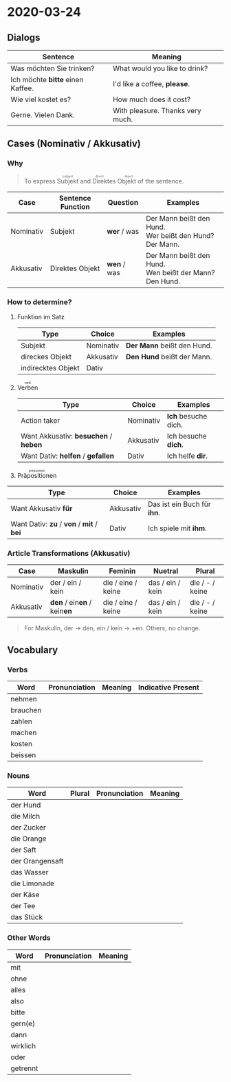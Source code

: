 # 2020-03-24

## Dialogs

| Sentence                           | Meaning                          |
| ---------------------------------- | -------------------------------- |
| Was möchten Sie trinken?           | What would you like to drink?    |
| Ich möchte **bitte** einen Kaffee. | I'd like a coffee, **please**.   |
| Wie viel kostet es?                | How much does it cost?           |
| Gerne. Vielen Dank.                | With pleasure. Thanks very much. |

## Cases (Nominativ / Akkusativ)

### Why

>  To express <ruby>Subjekt<rt>subject</rt></ruby> and <ruby>Direktes Objekt<rt>direct object</rt></ruby> of the sentence.

| Case      | Sentence Function | Question      | Examples                                                    |
| --------- | ----------------- | ------------- | ----------------------------------------------------------- |
| Nominativ | Subjekt           | **wer** / was | Der Mann beißt den Hund.<br />Wer beißt den Hund? Der Mann. |
| Akkusativ | Direktes Objekt   | **wen** / was | Der Mann beißt den Hund.<br />Wen beißt der Mann? Den Hund. |

### How to determine?

1. Funktion im Satz
   
   | Type               | Choice    | Examples                     |
   | ------------------ | --------- | ---------------------------- |
   | Subjekt            | Nominativ | **Der Mann** beißt den Hund. |
   | direckes Objekt    | Akkusativ | **Den Hund** beißt der Mann. |
   | indirecktes Objekt | Dativ     |                              |

2. <ruby>Verben<rt>verb</rt></ruby>
   
   | Type                                     | Choice    | Examples              |
   | ---------------------------------------- | --------- | --------------------- |
   | Action taker                             | Nominativ | **Ich** besuche dich. |
   | Want Akkusativ: **besuchen** / **heben** | Akkusativ | Ich besuche **dich**. |
   | Want Dativ: **helfen** / **gefallen**    | Dativ     | Ich helfe **dir**.    |

3. <ruby>Präpositionen<rt>preposition</rt></ruby>

| Type                                             | Choice    | Examples                      |
| ------------------------------------------------ | --------- | ----------------------------- |
| Want Akkusativ **für**                           | Akkusativ | Das ist ein Buch für **ihn**. |
| Want Dativ: **zu** / **von** / **mit** / **bei** | Dativ     | Ich spiele mit **ihm**.       |

### Article Transformations (Akkusativ)

| Case      | Maskulin                         | Feminin            | Nuetral          | Plural          |
| --------- | -------------------------------- | ------------------ | ---------------- | --------------- |
| Nominativ | der / ein / kein                 | die / eine / keine | das / ein / kein | die / - / keine |
| Akkusativ | **den** / ein**en** / kein**en** | die / eine / keine | das / ein / kein | die / - / keine |

> For Maskulin, der -> den, ein / kein -> +en. Others, no change.

## Vocabulary

### Verbs

| Word     | Pronunciation | Meaning | Indicative Present |
| -------- | ------------- | ------- | ------------------ |
| nehmen   |               |         |                    |
| brauchen |               |         |                    |
| zahlen   |               |         |                    |
| machen   |               |         |                    |
| kosten   |               |         |                    |
| beissen  |               |         |                    |

### Nouns

| Word            | Plural | Pronunciation | Meaning |
| --------------- | ------ | ------------- | ------- |
| der Hund        |        |               |         |
| die Milch       |        |               |         |
| der Zucker      |        |               |         |
| die Orange      |        |               |         |
| der Saft        |        |               |         |
| der Orangensaft |        |               |         |
| das Wasser      |        |               |         |
| die Limonade    |        |               |         |
| der Käse        |        |               |         |
| der Tee         |        |               |         |
| das Stück       |        |               |         |

### Other Words

| Word     | Pronunciation | Meaning |
| -------- | ------------- | ------- |
| mit      |               |         |
| ohne     |               |         |
| alles    |               |         |
| also     |               |         |
| bitte    |               |         |
| gern(e)  |               |         |
| dann     |               |         |
| wirklich |               |         |
| oder     |               |         |
| getrennt |               |         |
